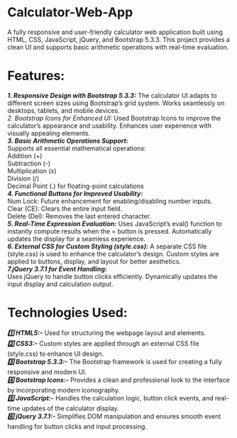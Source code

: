 # Calculator-Web-App
A fully responsive and user-friendly calculator web application built using HTML, CSS, JavaScript, jQuery, and Bootstrap 5.3.3. This project provides a clean UI and supports basic arithmetic operations with real-time evaluation.<br>

# Features: <br>
***1. Responsive Design with Bootstrap 5.3.3:*** 
The calculator UI adapts to different screen sizes using Bootstrap’s grid system. Works seamlessly on desktops, tablets, and mobile devices.<br>
*2. Bootstrap Icons for Enhanced UI:*
Used Bootstrap Icons to improve the calculator’s appearance and usability. Enhances user experience with visually appealing elements.<br>
***3. Basic Arithmetic Operations Support:*** </br>
Supports all essential mathematical operations:<br>
Addition (+)<br>
Subtraction (-)<br>
Multiplication (x)<br>
Division (/)<br>
Decimal Point (.) for floating-point calculations<br>
***4. Functional Buttons for Improved Usability:*** <br>
Num Lock: Future enhancement for enabling/disabling number inputs.<br>
Clear (CE): Clears the entire input field.<br>
Delete (Del): Removes the last entered character.<br>
***5. Real-Time Expression Evaluation:***
Uses JavaScript’s eval() function to instantly compute results when the = button is pressed. Automatically updates the display for a seamless experience.<br>
***6. External CSS for Custom Styling (style.css):***
A separate CSS file (style.css) is used to enhance the calculator’s design. Custom styles are applied to buttons, display, and layout for better aesthetics.<br>
***7.jQuery 3.7.1 for Event Handling:*** <br>
Uses jQuery to handle button clicks efficiently. Dynamically updates the input display and calculation output.<br>
 # Technologies Used: <br>
***1️⃣ HTML5:-***
Used for structuring the webpage layout and elements.<br>
***2️⃣ CSS3:-***
Custom styles are applied through an external CSS file (style.css) to enhance UI design.<br>
***3️⃣ Bootstrap 5.3.3:-***
The Bootstrap framework is used for creating a fully responsive and modern UI.<br>
***4️⃣ Bootstrap Icons:-***
Provides a clean and professional look to the interface by incorporating modern iconography.<br>
***5️⃣ JavaScript:-***
Handles the calculation logic, button click events, and real-time updates of the calculator display.<br>
***6️⃣ jQuery 3.7.1:-***
Simplifies DOM manipulation and ensures smooth event handling for button clicks and input processing.<br>
